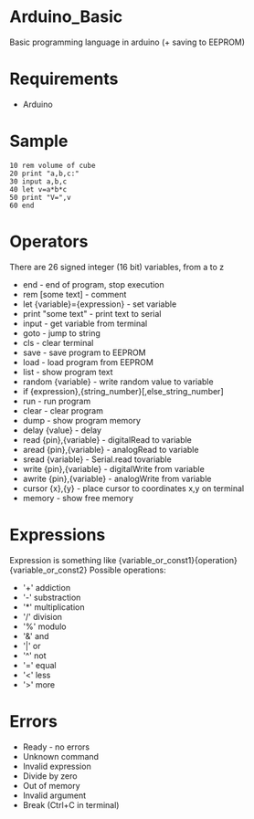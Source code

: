# Arduino_Basic
Basic programming language in arduino (+ saving to EEPROM)

# Requirements
* Arduino

# Sample
    10 rem volume of cube
    20 print "a,b,c:"
    30 input a,b,c
    40 let v=a*b*c
    50 print "V=",v
    60 end

# Operators
There are 26 signed integer (16 bit) variables, from a to z
* end - end of program, stop execution
* rem [some text] - comment
* let {variable}={expression} - set variable
* print "some text" - print text to serial
* input - get variable from terminal
* goto - jump to string
* cls - clear terminal
* save - save program to EEPROM
* load - load program from EEPROM
* list - show program text
* random {variable} - write random value to variable
* if {expression},{string_number}[,else_string_number]
* run - run program
* clear - clear program
* dump - show program memory
* delay {value} - delay
* read {pin},{variable} - digitalRead to variable
* aread {pin},{variable} - analogRead to variable
* sread {variable} - Serial.read tovariable
* write {pin},{variable} - digitalWrite from variable
* awrite {pin},{variable} - analogWrite from variable
* cursor {x},{y} - place cursor to coordinates x,y on terminal
* memory - show free memory

# Expressions
Expression is something like {variable_or_const1}{operation}{variable_or_const2}
Possible operations:
* '+' addiction
* '-' substraction
* '*' multiplication
* '/' division
* '%' modulo
* '&' and
* '|' or
* '^' not
* '=' equal
* '<' less
* '>' more

# Errors
* Ready - no errors
* Unknown command
* Invalid expression
* Divide by zero
* Out of memory
* Invalid argument
* Break (Ctrl+C in terminal)
